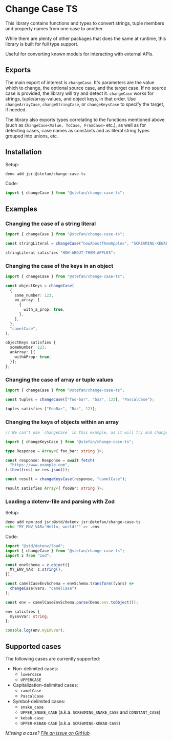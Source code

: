# Change Case TS

This library contains functions and types to convert strings, tuple members and property names from one case to another.

While there are plenty of other packages that does the same at runtime, this library is built for full type support.

Useful for converting known models for interacting with external APIs.

## Exports

The main export of interest is `changeCase`. It's parameters are the value which to change, the optional source case, and the target case. If no source case is provided, the library will try and detect it. `changeCase` works for strings, tuple/array-values, and object keys, in that order. Use `changeArrayCase`, `changeStringCase`, or `changeKeysCase` to specify the target, if needed.

The library also exports types correlating to the functions mentioned above (such as `ChangeCase<Value, ToCase, FromCase>` etc.), as well as for detecting cases, case names as constants and as literal string types grouped into unions, etc.

## Installation

Setup:

```bash
deno add jsr:@stefan/change-case-ts
```

Code:

```typescript
import { changeCase } from "@stefan/change-case-ts";
```

## Examples

### Changing the case of a string literal

```typescript
import { changeCase } from "@stefan/change-case-ts";

const stringLiteral = changeCase("howAboutThemApples", "SCREAMING-KEBAB-CASE");

stringLiteral satisfies "HOW-ABOUT-THEM-APPLES";
```

### Changing the case of the keys in an object

```typescript
import { changeCase } from "@stefan/change-case-ts";

const objectKeys = changeCase(
  {
    some_number: 123,
    an_array: [
      {
        with_a_prop: true,
      },
    ],
  },
  "camelCase",
);

objectKeys satisfies {
  someNumber: 123;
  anArray: [{
    withAProp: true;
  }];
};
```

### Changing the case of array or tuple values

```typescript
import { changeCase } from "@stefan/change-case-ts";

const tuples = changeCase(["foo-bar", "baz", 123], "PascalCase");

tuples satisfies ["FooBar", "Baz", 123];
```

### Changing the keys of objects within an array

```typescript
// We can't use `changeCase` in this example, as it will try and change any string literal values within the given array instead of the keys in the object items, so we specifically use `changeKeysCase` instead to remove the ambiguity.

import { changeKeysCase } from "@stefan/change-case-ts";

type Response = Array<{ foo_bar: string }>;

const response: Response = await fetch(
  "https://www.example.com",
).then((res) => res.json());

const result = changeKeysCase(response, "camelCase");

result satisfies Array<{ fooBar: string }>;
```

### Loading a dotenv-file and parsing with Zod

Setup:

```bash
deno add npm:zod jsr:@std/dotenv jsr:@stefan/change-case-ts
echo "MY_ENV_VAR='Hello, world!'" >> .env
```

Code:

```typescript
import "@std/dotenv/load";
import { changeCase } from "@stefan/change-case-ts";
import z from "zod";

const envSchema = z.object({
  MY_ENV_VAR: z.string(),
});

const camelCaseEnvSchema = envSchema.transform((vars) =>
  changeCase(vars, "camelCase")
);

const env = camelCaseEnvSchema.parse(Deno.env.toObject());

env satisfies {
  myEnvVar: string;
};

console.log(env.myEnvVar);
```

## Supported cases

The following cases are currently supported:

- Non-delimited cases:
  - `lowercase`
  - `UPPERCASE`
- Capitalization-delimited cases:
  - `camelCase`
  - `PascalCase`
- Symbol-delimited cases:
  - `snake_case`
  - `UPPER_SNAKE_CASE` (a.k.a. `SCREAMING_SNAKE_CASE` and `CONSTANT_CASE`)
  - `kebab-case`
  - `UPPER-KEBAB-CASE` (a.k.a. `SCREAMING-KEBAB-CASE`)

_Missing a case? [File an issue on GitHub](http://www.github.com/StefanTerdell/change-case-ts)_
